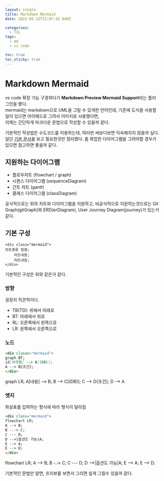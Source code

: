 ```yaml
---
layout: single
title: Markdown Mermaid
date: 2022-05-22T13:07:42.040Z

categories:
  - TIL
tags:
  - md
  - vs code

toc: true
toc_sticky: true
---
```

# Markdown Mermaid
vs code 확장 기능 구경하다가 **Markdown Preview Mermaid Support**라는 플러그인을 봤다.  
mermaid는 markdown으로 UML을 그릴 수 있게한 언어인데, 기존에 도식을 사용할 일이 있으면 아이패드로 그려서 이미지로 사용했다면,  
이제는 간단하게 마크다운 문법으로 작성할 수 있을꺼 같다.  

기본적인 작성법은 수도코드를 이용하는데, 여러번 써보다보면 익숙해지지 않을까 싶다.  
일단 [기본 문서](https://mermaid-js.github.io/mermaid/#/)를 보고 필요한것만 정리했다. 좀 복잡한 다이어그램을 그려야할 경우가 있으면 참고하면 좋을꺼 같다.

## 지원하는 다이어그램
- 플로우차트 (flowchart / graph)
- 시퀀스 다이어그램 (sequenceDiagram)
- 간트 차트 (gantt)
- 클래스 다이어그램 (classDiagram)

공식적으로는 위의 차트와 다이어그램을 지원하고, 비공식적으로 지원하는것으로는 Git Graph(gitGraph)와 ERD(erDiagram), User Journey Diagram(journey)가 있는거 같다.

## 기본 구성
```
<div class="mermaid">
차트종류 방향;
    차트내용;
    차트내용;
</div>
```
기본적인 구성은 위와 같은거 같다.

### 방향
굉장히 직관적이다.  
- TB(TD): 위에서 아래로
- BT: 아래에서 위로
- RL: 오른쪽에서 왼쪽으로
- LR: 왼쪽에서 오른쪽으로

### 노드
```md
<div clasas="mermaid">
graph BT;
id[사각형] --> A[(DB)];
A --> B{조건};
</div>
```

graph LR;
  A[내용] --> B;
  B --> C[(DB)];
  C --> D{조건};
  D --> A

### 엣지
화살표를 입력하는 형식에 따라 형식이 달라짐
```md
<div class="mermaid">
flowchart LR;
A --> B;
B -.-> C;
C --- D;
D -->|옵션도 가능|A;
E --> A;
E --> D;
</div>
```

flowchart LR;
  A --> B;
  B -.-> C;
  C --- D;
  D -->|옵션도 가능|A;
  E --> A;
  E --> D;


기본적인 문법만 알면, 프리뷰를 보면서 그리면 쉽게 그릴수 있을꺼 같다.